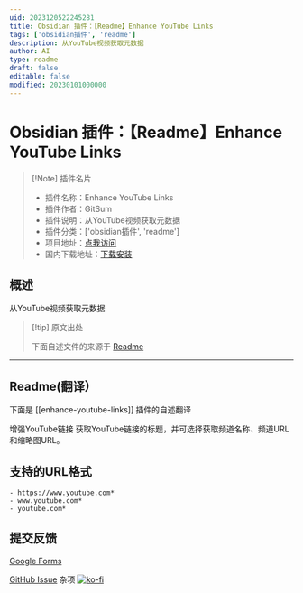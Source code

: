 ```yaml
---
uid: 2023120522245281
title: Obsidian 插件：【Readme】Enhance YouTube Links
tags: ['obsidian插件', 'readme']
description: 从YouTube视频获取元数据
author: AI
type: readme
draft: false
editable: false
modified: 20230101000000
---
```


# Obsidian 插件：【Readme】Enhance YouTube Links

> [!Note] 插件名片
> - 插件名称：Enhance YouTube Links
> - 插件作者：GitSum
> - 插件说明：从YouTube视频获取元数据
> - 插件分类：['obsidian插件', 'readme']
> - 项目地址：[点我访问](https://github.com/Git-Sum/obsidian-enhance-youtube-links)
> - 国内下载地址：[下载安装](https://pkmer.cn/products/plugin/pluginMarket/?enhance-youtube-links)

## 概述

从YouTube视频获取元数据



> [!tip] 原文出处
> 
>下面自述文件的来源于 [Readme](https://ghproxy.net/https://raw.githubusercontent.com/Git-Sum/obsidian-enhance-youtube-links/main/README.md)
> 

---

## Readme(翻译）

下面是 [[enhance-youtube-links]] 插件的自述翻译


增强YouTube链接
获取YouTube链接的标题，并可选择获取频道名称、频道URL和缩略图URL。
## 支持的URL格式
```
- https://www.youtube.com*
- www.youtube.com*
- youtube.com*
```
## 提交反馈
[Google Forms](https://forms.gle/RZmeT9Ju1mDQ6vK47)

[GitHub Issue](https://github.com/Git-Sum/obsidian-enhance-youtube-links/issues/new/choose)
杂项
[![ko-fi](https://ko-fi.com/img/githubbutton_sm.svg)](https://ko-fi.com/V7V7QZED2)



